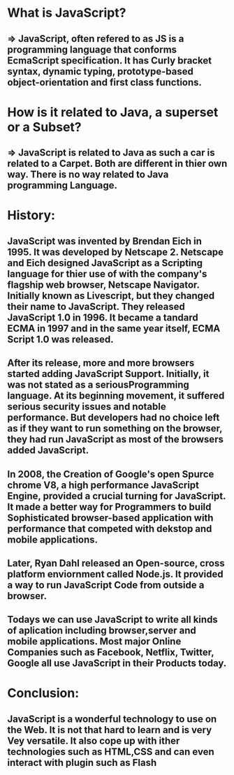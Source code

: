 # What is JavaScript?
## => JavaScript, often refered to as JS is a programming language that conforms EcmaScript specification. It has Curly bracket syntax, dynamic typing, prototype-based object-orientation and first class functions.

# How is it related to Java, a superset or a Subset?
## => JavaScript is related to Java as such a car is related to a Carpet. Both are different in thier own way. There is no way related to Java programming Language.

# History:
## JavaScript was invented by Brendan Eich in 1995. It was developed by Netscape 2. Netscape and Eich designed JavaScript as a Scripting language for thier use of with the company's flagship web browser, Netscape Navigator. Initially known as Livescript, but they changed their name to JavaScript. They released JavaScript 1.0 in 1996. It became a tandard ECMA in 1997 and in the same year itself, ECMA Script 1.0 was released. 
## After its release, more and more browsers started adding JavaScript Support. Initially, it was not stated as a seriousProgramming language. At its beginning movement, it suffered serious security issues and notable performance. But developers had no choice left as if they want to run something on the browser, they had run JavaScript as most of the browsers added JavaScript. 
## In 2008, the Creation of Google's open Spurce chrome V8, a high performance JavaScript Engine, provided a crucial turning for JavaScript. It made a better way for Programmers to build Sophisticated browser-based application with performance that competed with dekstop and mobile applications.
## Later, Ryan Dahl released an Open-source, cross platform enviornment called Node.js. It provided a way to run JavaScript Code from outside a browser. 
## Todays we can use JavaScript to write all kinds of aplication including browser,server and mobile applications. Most major Online Companies such as Facebook, Netflix, Twitter, Google all use JavaScript in their Products today.

# Conclusion:
## JavaScript is a wonderful technology to use on the Web. It is not that hard to learn and is very Vey versatile. It also cope up with ither technologies such as HTML,CSS and can even interact with plugin such as Flash